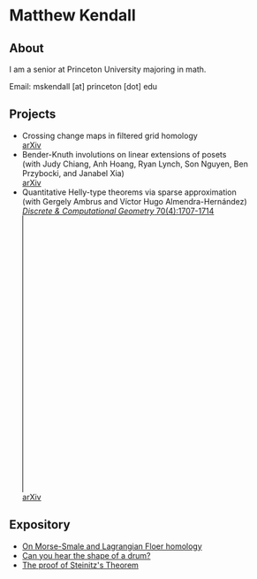 # Matthew Kendall

## About
I am a senior at Princeton University majoring in math.

Email: mskendall [at] princeton [dot] edu

## Projects
- Crossing change maps in filtered grid homology <br> <a href="https://arxiv.org/abs/2303.04227">arXiv</a>
- Bender-Knuth involutions on linear extensions of posets <br> (with Judy Chiang, Anh Hoang, Ryan Lynch, Son Nguyen, Ben Przybocki, and Janabel Xia) <br> <a href="https://arxiv.org/abs/2302.12425">arXiv</a>
- Quantitative Helly-type theorems via sparse approximation <br> (with Gergely Ambrus and Víctor Hugo Almendra-Hernández)  <br> <a href="https://link.springer.com/article/10.1007/s00454-022-00441-5">*Discrete & Computational Geometry* 70(4):1707-1714</a> <div style="border-left:1px solid #000;height:500px"></div> <a href="https://arxiv.org/abs/2108.05745">arXiv</a>

## Expository
- <a href="/assets/HM-HF.pdf" target="_blank"> On Morse-Smale and Lagrangian Floer homology</a>
- <a href="/assets/drum.pdf" target="_blank"> Can you hear the shape of a drum?</a>
- <a href="/assets/steinitz.pdf" target="_blank"> The proof of Steinitz's Theorem</a>

